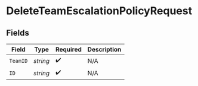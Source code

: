 # DeleteTeamEscalationPolicyRequest


## Fields

| Field              | Type               | Required           | Description        |
| ------------------ | ------------------ | ------------------ | ------------------ |
| `TeamID`           | *string*           | :heavy_check_mark: | N/A                |
| `ID`               | *string*           | :heavy_check_mark: | N/A                |
